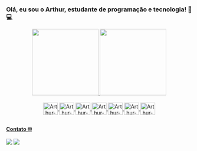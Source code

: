 ### Olá, eu sou o Arthur, estudante de programação e tecnologia! 👋💻

<div align="center">
  <a href="https://github.com/Arthur-Candeia">
  <img height="180em" src="https://github-readme-stats.vercel.app/api?username=arthur-candeia&show_icons=true&theme=cobalt&include_all_commits=true"/>
  <img height="180em" src="https://github-readme-stats.vercel.app/api/top-langs/?username=arthur-candeia&theme=cobalt&layout=compact"/>
    
</div>
  
 <div style="display: inline_block" align="center"><br>
   <img align="center" alt="Arthur-Js" height="33" width="40" src="https://cdn.jsdelivr.net/gh/devicons/devicon/icons/javascript/javascript-original.svg">
   <img align="center" alt="Arthur-Js" height="33" width="40" src="https://cdn.jsdelivr.net/gh/devicons/devicon/icons/typescript/typescript-original.svg">
   <img align="center" alt="Arthur-HTML" height="33" width="40" src="https://cdn.jsdelivr.net/gh/devicons/devicon/icons/html5/html5-original.svg">
   <img align="center" alt="Arthur-CSS" height="33" width="40" src="https://cdn.jsdelivr.net/gh/devicons/devicon/icons/css3/css3-original.svg">
   <img align="center" alt="Arthur-CSS" height="33" width="40" src="https://cdn.jsdelivr.net/gh/devicons/devicon/icons/git/git-original.svg">
   <img align="center" alt="Arthur-CSS" height="33" width="40" src="https://cdn.jsdelivr.net/gh/devicons/devicon/icons/sass/sass-original.svg">
   <img align="center" alt="Arthur-CSS" height="33" width="40" src="https://cdn.jsdelivr.net/gh/devicons/devicon/icons/bootstrap/bootstrap-original.svg">
 </div>
  
  ##
  #### Contato &#x2709;
  <a href="https://www.linkedin.com/in/arthur-candeia-heher-56b836248/" target="_blank"><img src="https://img.shields.io/badge/-LinkedIn-%230077B5?style=for-the-badge&logo=linkedin&logoColor=white" target="_blank"></a>
   <a href="https://www.instagram.com/arthur_candeia/" target="_blank"><img src="https://img.shields.io/badge/-Instagram-%23E4405F?style=for-the-badge&logo=instagram&logoColor=white" target="_blank"></a>
  
  
  
